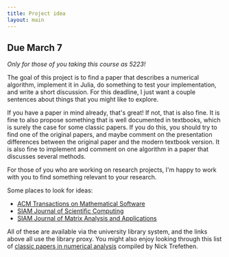 ```yaml
---
title: Project idea
layout: main
---
```


## Due March 7

*Only for those of you taking this course as 5223!*

The goal of this project is to find a paper that describes a numerical
algorithm, implement it in Julia, do something to test your
implementation, and write a short discussion.  For this deadline,
I just want a couple sentences about things that you might like to
explore.

If you have a paper in mind already, that's great!  If not, that is
also fine.  It is fine to also propose something that is well
documented in textbooks, which is surely the case for some classic
papers.  If you do this, you should try to find one of the original
papers, and maybe comment on the presentation differences between the
original paper and the modern textbook version.  It is also fine to
implement and comment on one algorithm in a paper that discusses
several methods.

For those of you who are working on research projects, I'm happy to
work with you to find something relevant to your research.

Some places to look for ideas:

- [ACM Transactions on Mathematical Software](https://dl-acm-org.proxy.library.cornell.edu/journal/toms)
- [SIAM Journal of Scientific Computing](https://epubs-siam-org.proxy.library.cornell.edu/journal/sjoce3)
- [SIAM Journal of Matrix Analysis and Applications](https://epubs-siam-org.proxy.library.cornell.edu/journal/sjmael)

All of these are available via the university library system, and the
links above all use the library proxy.
You might also enjoy looking through this list of
[classic papers in numerical
analysis](https://people.maths.ox.ac.uk/trefethen/classic_papers.txt)
compiled by Nick Trefethen.
